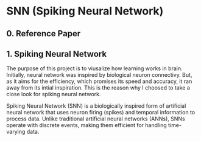 # SNN (Spiking Neural Network)
## 0. Reference Paper

## 1. Spiking Neural Network
   The purpose of this project is to viusalize how learning works in brain. Initially, neural network was inspired by biological neuron connectivy. But, as it aims for the efficiency, which promises its speed and accuracy, it ran away from its intial inspiration. This is the reason why I choosed to take a close look for spiking neural network.

   Spiking Neural Network (SNN) is a biologically inspired form of artificial neural network that uses neuron firing (spikes) and temporal information to process data. Unlike traditional artificial neural networks (ANNs), SNNs operate with discrete events, making them efficient for handling time-varying data.
   
   
